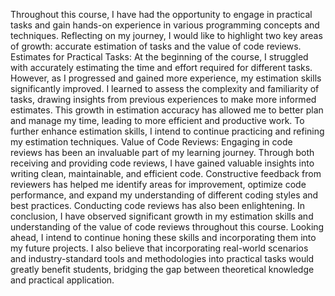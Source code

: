 
Throughout this course, I have had the opportunity to engage in practical tasks and gain hands-on experience in various programming concepts 
and techniques. Reflecting on my journey, I would like to highlight two key areas of growth: accurate estimation of tasks and the value of 
code reviews.
Estimates for Practical Tasks:
At the beginning of the course, I struggled with accurately estimating the time and effort required for different tasks. However, as I 
progressed and gained more experience, my estimation skills significantly improved. I learned to assess the complexity and familiarity of 
tasks, drawing insights from previous experiences to make more informed estimates. This growth in estimation accuracy has allowed me to better 
plan and manage my time, leading to more efficient and productive work.
To further enhance estimation skills, I intend to continue practicing and refining my estimation techniques. 
Value of Code Reviews:
Engaging in code reviews has been an invaluable part of my learning journey. Through both receiving and providing code reviews, I have gained 
valuable insights into writing clean, maintainable, and efficient code. Constructive feedback from reviewers has helped me identify areas for 
improvement, optimize code performance, and expand my understanding of different coding styles and best practices.
Conducting code reviews has also been enlightening. 
In conclusion, I have observed significant growth in my estimation skills and understanding of the value of code reviews throughout this 
course. Looking ahead, I intend to continue honing these skills and incorporating them into my future projects. I also believe that 
incorporating real-world scenarios and industry-standard tools and methodologies into practical tasks would greatly benefit students, bridging 
the gap between theoretical knowledge and practical application.
